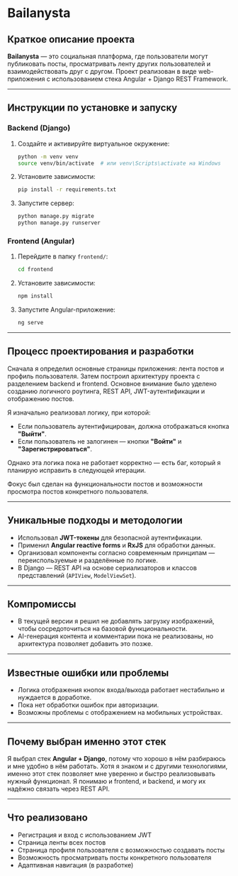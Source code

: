 
# Bailanysta

## Краткое описание проекта

**Bailanysta** — это социальная платформа, где пользователи могут публиковать посты, просматривать ленту других пользователей и взаимодействовать друг с другом. Проект реализован в виде web-приложения с использованием стека Angular + Django REST Framework.

---

## Инструкции по установке и запуску

### Backend (Django)
1. Создайте и активируйте виртуальное окружение:
   ```bash
   python -m venv venv
   source venv/bin/activate  # или venv\Scripts\activate на Windows
   ```
2. Установите зависимости:
   ```bash
   pip install -r requirements.txt
   ```
3. Запустите сервер:
   ```bash
   python manage.py migrate
   python manage.py runserver
   ```

### Frontend (Angular)
1. Перейдите в папку `frontend/`:
   ```bash
   cd frontend
   ```
2. Установите зависимости:
   ```bash
   npm install
   ```
3. Запустите Angular-приложение:
   ```bash
   ng serve
   ```

---

## Процесс проектирования и разработки

Сначала я определил основные страницы приложения: лента постов и профиль пользователя. Затем построил архитектуру проекта с разделением backend и frontend. Основное внимание было уделено созданию логичного роутинга, REST API, JWT-аутентификации и отображению постов.

Я изначально реализовал логику, при которой:
- Если пользователь аутентифицирован, должна отображаться кнопка **"Выйти"**.
- Если пользователь не залогинен — кнопки **"Войти"** и **"Зарегистрироваться"**.

Однако эта логика пока не работает корректно — есть баг, который я планирую исправить в следующей итерации.

Фокус был сделан на функциональности постов и возможности просмотра постов конкретного пользователя.

---

## Уникальные подходы и методологии

- Использовал **JWT-токены** для безопасной аутентификации.
- Применил **Angular reactive forms** и **RxJS** для обработки данных.
- Организовал компоненты согласно современным принципам — переиспользуемые и разделённые по логике.
- В Django — REST API на основе сериализаторов и классов представлений (`APIView`, `ModelViewSet`).

---

## Компромиссы

- В текущей версии я решил не добавлять загрузку изображений, чтобы сосредоточиться на базовой функциональности.
- AI-генерация контента и комментарии пока не реализованы, но архитектура позволяет добавить это позже.

---

## Известные ошибки или проблемы

- Логика отображения кнопок входа/выхода работает нестабильно и нуждается в доработке.
- Пока нет обработки ошибок при авторизации.
- Возможны проблемы с отображением на мобильных устройствах.

---

## Почему выбран именно этот стек

Я выбрал стек **Angular + Django**, потому что хорошо в нём разбираюсь и мне удобно в нём работать. Хотя я знаком и с другими технологиями, именно этот стек позволяет мне уверенно и быстро реализовывать нужный функционал. Я понимаю и frontend, и backend, и могу их надёжно связать через REST API.

---

## Что реализовано

- Регистрация и вход с использованием JWT
- Страница ленты всех постов
- Страница профиля пользователя с возможностью создавать посты
- Возможность просматривать посты конкретного пользователя
- Адаптивная навигация (в разработке)
